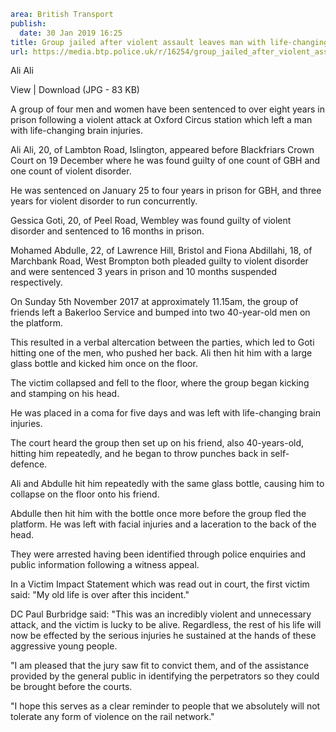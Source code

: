```yaml
area: British Transport
publish:
  date: 30 Jan 2019 16:25
title: Group jailed after violent assault leaves man with life-changing injuries - London
url: https://media.btp.police.uk/r/16254/group_jailed_after_violent_assault_leaves_man_wit
```

Ali Ali

View | Download (JPG - 83 KB)

A group of four men and women have been sentenced to over eight years in prison following a violent attack at Oxford Circus station which left a man with life-changing brain injuries.

Ali Ali, 20, of Lambton Road, Islington, appeared before Blackfriars Crown Court on 19 December where he was found guilty of one count of GBH and one count of violent disorder.

He was sentenced on January 25 to four years in prison for GBH, and three years for violent disorder to run concurrently.

Gessica Goti, 20, of Peel Road, Wembley was found guilty of violent disorder and sentenced to 16 months in prison.

Mohamed Abdulle, 22, of Lawrence Hill, Bristol and Fiona Abdillahi, 18, of Marchbank Road, West Brompton both pleaded guilty to violent disorder and were sentenced 3 years in prison and 10 months suspended respectively.

On Sunday 5th November 2017 at approximately 11.15am, the group of friends left a Bakerloo Service and bumped into two 40-year-old men on the platform.

This resulted in a verbal altercation between the parties, which led to Goti hitting one of the men, who pushed her back. Ali then hit him with a large glass bottle and kicked him once on the floor.

The victim collapsed and fell to the floor, where the group began kicking and stamping on his head.

He was placed in a coma for five days and was left with life-changing brain injuries.

The court heard the group then set up on his friend, also 40-years-old, hitting him repeatedly, and he began to throw punches back in self-defence.

Ali and Abdulle hit him repeatedly with the same glass bottle, causing him to collapse on the floor onto his friend.

Abdulle then hit him with the bottle once more before the group fled the platform. He was left with facial injuries and a laceration to the back of the head.

They were arrested having been identified through police enquiries and public information following a witness appeal.

In a Victim Impact Statement which was read out in court, the first victim said: "My old life is over after this incident."

DC Paul Burbridge said: "This was an incredibly violent and unnecessary attack, and the victim is lucky to be alive. Regardless, the rest of his life will now be effected by the serious injuries he sustained at the hands of these aggressive young people.

"I am pleased that the jury saw fit to convict them, and of the assistance provided by the general public in identifying the perpetrators so they could be brought before the courts.

"I hope this serves as a clear reminder to people that we absolutely will not tolerate any form of violence on the rail network."
